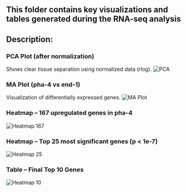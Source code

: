 ## This folder contains key visualizations and tables generated during the RNA-seq analysis
## Description:

### PCA Plot (after normalization)
Shows clear tissue separation using normalized data (rlog).
![PCA](figures/pca_normalized.png)

### MA Plot (pha-4 vs end-1)
Visualization of differentially expressed genes.
![MA Plot](figures/ma_plot_pha4_vs_end1.png)

### Heatmap – 167 upregulated genes in pha-4
![Heatmap 167](figures/heatmap_upregulated_167.png)

### Heatmap – Top 25 most significant genes (p < 1e-7)
![Heatmap 25](figures/heatmap_top25.png)

### Table – Final Top 10 Genes
![Heatmap 10](figures/heatmap_top1.png)

